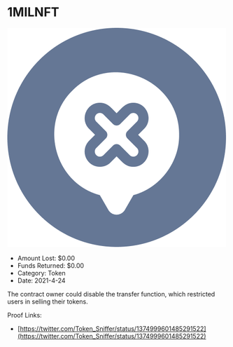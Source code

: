 # 1MILNFT
![1MILNFT](/rektimages/1MILNFT.png)
- Amount Lost: $0.00
- Funds Returned: $0.00
- Category: Token
- Date: 2021-4-24

The contract owner could disable the transfer function, which restricted users in selling their tokens.


Proof Links:
- [https://twitter.com/Token_Sniffer/status/1374999601485291522](https://twitter.com/Token_Sniffer/status/1374999601485291522)


